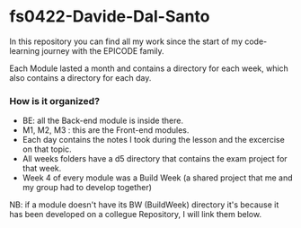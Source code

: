 # fs0422-Davide-Dal-Santo

In this repository you can find all my work since the start of my code-learning journey
with the EPICODE family.

Each Module lasted a month and contains a directory for each week, which also contains a directory for each day.

### How is it organized?

- BE: all the Back-end module is inside there.
- M1, M2, M3 : this are the Front-end modules.
- Each day contains the notes I took during the lesson and the excercise on that topic.
- All weeks folders have a d5 directory that contains the exam project for that week.
- Week 4 of every module was a Build Week (a shared project that me and my group had to develop together)

NB: if a module doesn't have its BW (BuildWeek) directory it's because it 
has been developed on a collegue Repository, I will link them below.
